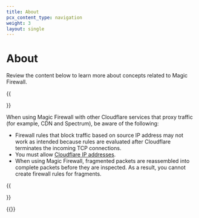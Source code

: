 ```yaml
---
title: About
pcx_content_type: navigation
weight: 3
layout: single
---
```


# About

Review the content below to learn more about concepts related to Magic Firewall.

{{<Aside type="warning" header="Important">}}

When using Magic Firewall with other Cloudflare services that proxy traffic (for example, CDN and Spectrum), be aware of the following:

*   Firewall rules that block traffic based on source IP address may not work as intended because rules are evaluated after Cloudflare terminates the incoming TCP connections.
*   You must allow [Cloudflare IP addresses](https://www.cloudflare.com/ips/).
*   When using Magic Firewall, fragmented packets are reassembled into complete packets before they are inspected. As a result, you cannot create firewall rules for fragments.

{{</Aside>}}

{{<directory-listing>}}
